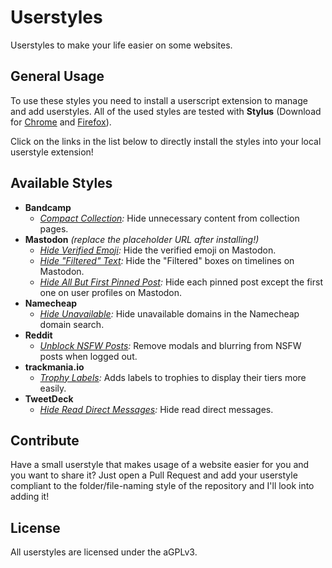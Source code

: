 # Userstyles
Userstyles to make your life easier on some websites.

## General Usage

To use these styles you need to install a userscript extension to manage and add userstyles. All of the used styles are tested with **Stylus** (Download for [Chrome](https://chrome.google.com/webstore/detail/stylus/clngdbkpkpeebahjckkjfobafhncgmne) and [Firefox](https://addons.mozilla.org/en-US/firefox/addon/styl-us/)).

Click on the links in the list below to directly install the styles into your local userstyle extension!

## Available Styles

* **Bandcamp**
  * _[Compact Collection](https://raw.githubusercontent.com/pixeldesu/userstyles/master/bandcamp/collection/collection.user.css):_ Hide unnecessary content from collection pages.
* **Mastodon** _(replace the placeholder URL after installing!)_
  * _[Hide Verified Emoji](https://raw.githubusercontent.com/pixeldesu/userstyles/master/mastodon/verified/verified.user.css):_ Hide the verified emoji on Mastodon.
  * _[Hide "Filtered" Text](https://raw.githubusercontent.com/pixeldesu/userstyles/master/mastodon/filtered/filtered.user.css):_ Hide the "Filtered" boxes on timelines on Mastodon.
  * _[Hide All But First Pinned Post](https://raw.githubusercontent.com/pixeldesu/userstyles/master/mastodon/first-pinned/first-pinned.user.css):_ Hide each pinned post except the first one on user profiles on Mastodon.
* **Namecheap**
  * _[Hide Unavailable](https://raw.githubusercontent.com/pixeldesu/userstyles/master/namecheap/unavailable/unavailable.user.css):_ Hide unavailable domains in the Namecheap domain search.
* **Reddit**
  * _[Unblock NSFW Posts](https://raw.githubusercontent.com/pixeldesu/userstyles/master/reddit/nsfw/nsfw.user.css):_ Remove modals and blurring from NSFW posts when logged out.
* **trackmania.io**
  * _[Trophy Labels](https://raw.githubusercontent.com/pixeldesu/userstyles/master/trackmania-io/trophies/trophies.user.css):_ Adds labels to trophies to display their tiers more easily.
* **TweetDeck**
  * _[Hide Read Direct Messages](https://raw.githubusercontent.com/pixeldesu/userstyles/master/tweetdeck/direct-messages/direct-messages.user.css):_ Hide read direct messages.

## Contribute

Have a small userstyle that makes usage of a website easier for you and you want to share it? Just open a Pull Request and add your userstyle compliant to the folder/file-naming style of the repository and I'll look into adding it!

## License

All userstyles are licensed under the aGPLv3.

